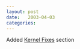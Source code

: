 ```yaml
---
layout: post
date:   2003-04-03
categories:
---
```

Added <a href="zlinux/kernelfixes/">Kernel Fixes</a> section
